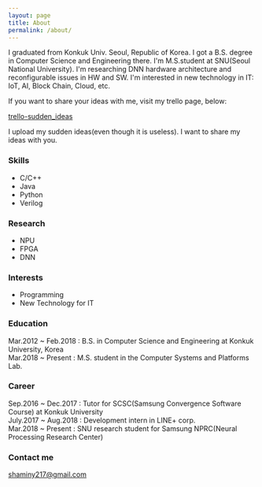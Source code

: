 ```yaml
---
layout: page
title: About
permalink: /about/
---
```


I graduated from Konkuk Univ. Seoul, Republic of Korea. I got a B.S. degree in Computer Science and Engineering there.
I'm M.S.student at SNU(Seoul National University). I'm researching DNN hardware architecture and reconfigurable issues in HW and SW.
I'm interested in new technology in IT: IoT, AI, Block Chain, Cloud, etc.

If you want to share your ideas with me, visit my trello page, below:

[trello-sudden_ideas](https://trello.com/b/6m4syvVg/sudden-ideas)

I upload my sudden ideas(even though it is useless). I want to share my ideas with you.

### Skills

- C/C++
- Java
- Python
- Verilog

### Research

- NPU
- FPGA
- DNN

### Interests

- Programming
- New Technology for IT

### Education

Mar.2012 ~ Feb.2018 : B.S. in Computer Science and Engineering at Konkuk University, Korea <br>
Mar.2018 ~ Present : M.S. student in the Computer Systems and Platforms Lab.

### Career

Sep.2016 ~ Dec.2017 : Tutor for SCSC(Samsung Convergence Software Course) at Konkuk University <br>
July.2017 ~ Aug.2018 : Development intern in LINE+ corp. <br>
Mar.2018 ~ Present : SNU research student for Samsung NPRC(Neural Processing Research Center)

### Contact me

[shaminy217@gmail.com](mailto:shaminy217@gmail.com)
